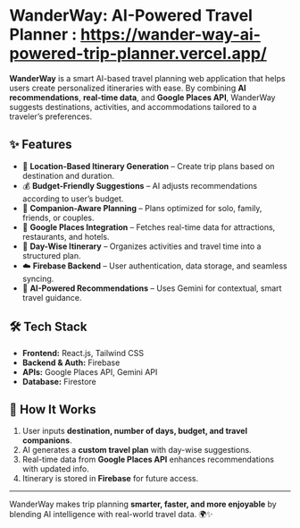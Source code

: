 # WanderWay: AI-Powered Travel Planner : https://wander-way-ai-powered-trip-planner.vercel.app/

**WanderWay** is a smart AI-based travel planning web application that helps users create personalized itineraries with ease. By combining **AI recommendations**, **real-time data**, and **Google Places API**, WanderWay suggests destinations, activities, and accommodations tailored to a traveler’s preferences.

## ✨ Features

* 📍 **Location-Based Itinerary Generation** – Create trip plans based on destination and duration.
* 💰 **Budget-Friendly Suggestions** – AI adjusts recommendations according to user’s budget.
* 👥 **Companion-Aware Planning** – Plans optimized for solo, family, friends, or couples.
* 🔎 **Google Places Integration** – Fetches real-time data for attractions, restaurants, and hotels.
* 📅 **Day-Wise Itinerary** – Organizes activities and travel time into a structured plan.
* ☁️ **Firebase Backend** – User authentication, data storage, and seamless syncing.
* 🤖 **AI-Powered Recommendations** – Uses Gemini for contextual, smart travel guidance.

## 🛠️ Tech Stack

* **Frontend:** React.js, Tailwind CSS
* **Backend & Auth:** Firebase
* **APIs:** Google Places API, Gemini API
* **Database:** Firestore

## 🚀 How It Works

1. User inputs **destination, number of days, budget, and travel companions**.
2. AI generates a **custom travel plan** with day-wise suggestions.
3. Real-time data from **Google Places API** enhances recommendations with updated info.
4. Itinerary is stored in **Firebase** for future access.

---

WanderWay makes trip planning **smarter, faster, and more enjoyable** by blending AI intelligence with real-world travel data. 🌍✨
